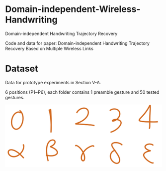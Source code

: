 # Domain-independent-Wireless-Handwriting
Domain-independent Handwriting Trajectory Recovery

Code and data for paper: Domain-independent Handwriting Trajectory Recovery Based on Multiple Wireless Links

# Dataset
Data for prototype experiments in Section V-A.

6 positions (P1~P6), each folder contains 1 preamble gesture and 50 tested gestures.

![gesture_patterns](https://github.com/Bob-Richard/Domain-independent-Wireless-Handwriting/blob/main/gestures.png)


